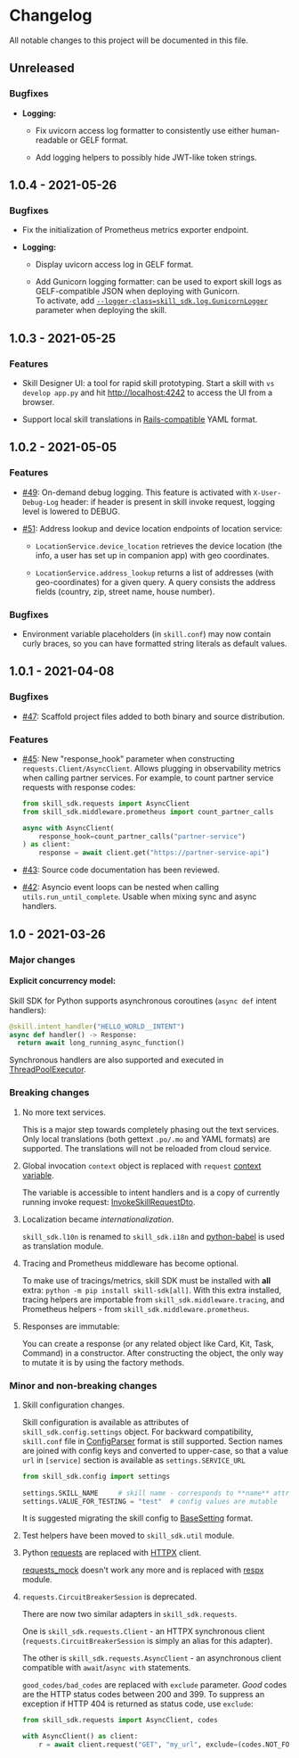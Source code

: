 
# Changelog
All notable changes to this project will be documented in this file.

## Unreleased


### Bugfixes

- **Logging:**

    - Fix uvicorn access log formatter to consistently use either human-readable or GELF format.

    - Add logging helpers to possibly hide JWT-like token strings.


## 1.0.4 - 2021-05-26

### Bugfixes

- Fix the initialization of Prometheus metrics exporter endpoint.


- **Logging:**

    - Display uvicorn access log in GELF format.
      
    - Add Gunicorn logging formatter: can be used to export skill logs as GELF-compatible JSON when deploying with Gunicorn.  
    To activate, add [`--logger-class=skill_sdk.log.GunicornLogger`](https://docs.gunicorn.org/en/stable/settings.html#logger-class) parameter when deploying the skill.
  

## 1.0.3 - 2021-05-25

### Features


- Skill Designer UI: a tool for rapid skill prototyping.
    Start a skill with `vs develop app.py` and hit [http://localhost:4242](http://localhost:4242) 
    to access the UI from a browser.
  

- Support local skill translations in [Rails-compatible](https://guides.rubyonrails.org/i18n.html) YAML format.


## 1.0.2 - 2021-05-05

### Features


- [#49](https://github.com/telekom/voice-skill-sdk/pull/49):
  On-demand debug logging. This feature is activated with `X-User-Debug-Log` header: 
  if header is present in skill invoke request, logging level is lowered to DEBUG.
  

- [#51](https://github.com/telekom/voice-skill-sdk/pull/51):
  Address lookup and device location endpoints of location service:
  
    - `LocationService.device_location` retrieves the device location (the info, a user has set up in companion app) with geo coordinates.

    - `LocationService.address_lookup` returns a list of addresses (with geo-coordinates) for a given query.
    A query consists the address fields (country, zip, street name, house number).

### Bugfixes

- Environment variable placeholders (in `skill.conf`) may now contain curly braces, 
  so you can have formatted string literals as default values.   

## 1.0.1 - 2021-04-08

### Bugfixes

- [#47](https://github.com/telekom/voice-skill-sdk/issues/47):
  Scaffold project files added to both binary and source distribution. 

### Features


- [#45](https://github.com/telekom/voice-skill-sdk/pull/45): 
  New "response_hook" parameter when constructing `requests.Client/AsyncClient`.
  Allows plugging in observability metrics when calling partner services. 
  For example, to count partner service requests with response codes:
  
  ```python
  from skill_sdk.requests import AsyncClient
  from skill_sdk.middleware.prometheus import count_partner_calls
  
  async with AsyncClient(
      response_hook=count_partner_calls("partner-service")
  ) as client:
      response = await client.get("https://partner-service-api")
  ```


- [#43](https://github.com/telekom/voice-skill-sdk/pull/43): 
  Source code documentation has been reviewed. 


- [#42](https://github.com/telekom/voice-skill-sdk/pull/42): 
  Asyncio event loops can be nested when calling `utils.run_until_complete`. 
  Usable when mixing sync and async handlers. 


## 1.0 - 2021-03-26

### Major changes 

#### Explicit concurrency model:
    
Skill SDK for Python supports asynchronous coroutines (`async def` intent handlers):

```python
@skill.intent_handler("HELLO_WORLD__INTENT")
async def handler() -> Response:
  return await long_running_async_function()
```
   
Synchronous handlers are also supported and executed in [ThreadPoolExecutor](https://docs.python.org/3/library/concurrent.futures.html#threadpoolexecutor).


### Breaking changes 

1. No more text services.
   
    This is a major step towards completely phasing out the text services. Only local translations 
    (both gettext `.po/.mo` and YAML formats) are supported. The translations will not be reloaded from cloud service.   
   

2. Global invocation `context` object is replaced with `request` [context variable](https://docs.python.org/3/library/contextvars.html).

    The variable is accessible to intent handlers and is a copy of currently running invoke request: [InvokeSkillRequestDto](https://htmlpreview.github.io/?https://raw.githubusercontent.com/telekom/voice-skill-sdk/blob/master/docs/skill-spi.html#_invokeskillrequestdto).
   

3. Localization became _internationalization_.
	
    `skill_sdk.l10n` is renamed to `skill_sdk.i18n` and [python-babel](http://babel.pocoo.org/en/latest/) is used as translation module.


4. Tracing and Prometheus middleware has become optional.

    To make use of tracings/metrics, skill SDK must be installed with **all** extra: `python -m pip install skill-sdk[all]`.
    With this extra installed, tracing helpers are importable from `skill_sdk.middleware.tracing`, 
    and Prometheus helpers - from `skill_sdk.middleware.prometheus`.


5. Responses are immutable:

    You can create a response (or any related object like Card, Kit, Task, Command) in a constructor.
    After constructing the object, the only way to mutate it is by using the factory methods.
   

### Minor and non-breaking changes 

1. Skill configuration changes.

    Skill configuration is available as attributes of `skill_sdk.config.settings` object.
    For backward compatibility, `skill.conf` file in [ConfigParser](https://docs.python.org/3/library/configparser.html) format is still supported.
    Section names are joined with config keys and converted to upper-case, so that a value `url` in `[service]` section
    is available as `settings.SERVICE_URL`
   
   ```python
   from skill_sdk.config import settings
	
   settings.SKILL_NAME     # skill name - corresponds to **name** attribute in **[skill]** section
   settings.VALUE_FOR_TESTING = "test"  # config values are mutable 
   ```

    It is suggested migrating the skill config to [BaseSetting](https://pydantic-docs.helpmanual.io/usage/settings/) format.  


2. Test helpers have been moved to `skill_sdk.util` module.


3. Python [requests](https://requests.readthedocs.io/en/master/) are replaced with [HTTPX](https://www.python-httpx.org/) client. 
   
    [requests_mock](https://requests-mock.readthedocs.io/) doesn't work any more and is replaced with [respx](https://github.com/lundberg/respx) module. 


4. `requests.CircuitBreakerSession` is deprecated.

    There are now two similar adapters in `skill_sdk.requests`. 
    
    One is `skill_sdk.requests.Client` - an HTTPX synchronous client (`requests.CircuitBreakerSession` is simply an alias for this adapter).
    
    The other is `skill_sdk.requests.AsyncClient` - an asynchronous client compatible with `await`/`async with` statements.

    `good_codes/bad_codes` are replaced with `exclude` parameter.  _Good_ codes are the HTTP status codes between 200 and 399.
    To suppress an exception if HTTP 404 is returned as status code, use `exclude`:
   
    ```python
    from skill_sdk.requests import AsyncClient, codes
   
    with AsyncClient() as client:
        r = await client.request("GET", "my_url", exclude=(codes.NOT_FOUND,))
    ```
